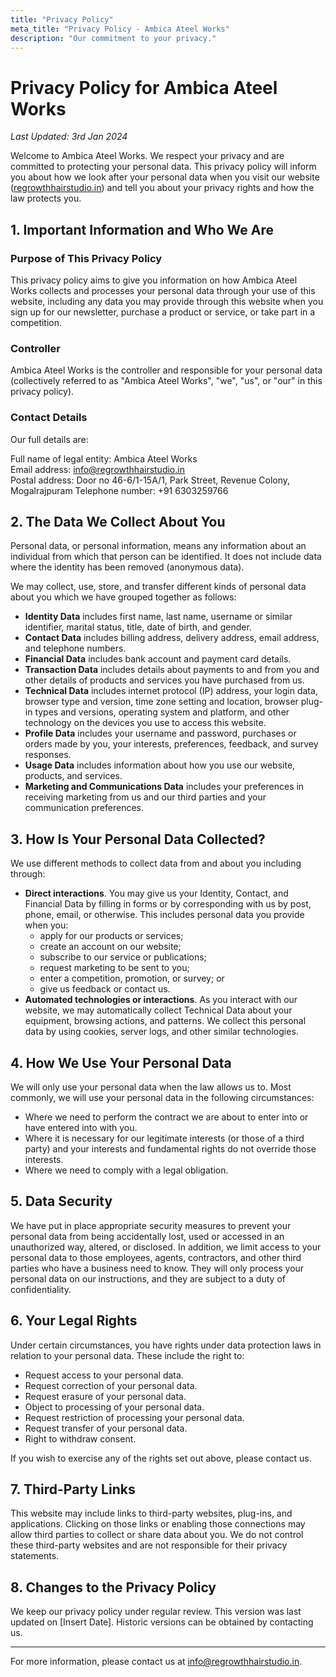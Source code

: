 ```yaml
---
title: "Privacy Policy"
meta_title: "Privacy Policy - Ambica Ateel Works"
description: "Our commitment to your privacy."
---
```


# Privacy Policy for Ambica Ateel Works

_Last Updated: 3rd Jan 2024_

Welcome to Ambica Ateel Works. We respect your privacy and are committed to protecting your personal data. This privacy policy will inform you about how we look after your personal data when you visit our website ([regrowthhairstudio.in](https://regrowthhairstudio.in)) and tell you about your privacy rights and how the law protects you.

## 1. Important Information and Who We Are

### Purpose of This Privacy Policy

This privacy policy aims to give you information on how Ambica Ateel Works collects and processes your personal data through your use of this website, including any data you may provide through this website when you sign up for our newsletter, purchase a product or service, or take part in a competition.

### Controller

Ambica Ateel Works is the controller and responsible for your personal data (collectively referred to as "Ambica Ateel Works", "we", "us", or "our" in this privacy policy).

### Contact Details

Our full details are:

Full name of legal entity: Ambica Ateel Works  
Email address: [info@regrowthhairstudio.in](mailto:info@regrowthhairstudio.in)  
Postal address: Door no 46-6/1-15A/1, Park Street, Revenue Colony, Mogalrajpuram
Telephone number: +91 6303259766

## 2. The Data We Collect About You

Personal data, or personal information, means any information about an individual from which that person can be identified. It does not include data where the identity has been removed (anonymous data).

We may collect, use, store, and transfer different kinds of personal data about you which we have grouped together as follows:

- **Identity Data** includes first name, last name, username or similar identifier, marital status, title, date of birth, and gender.
- **Contact Data** includes billing address, delivery address, email address, and telephone numbers.
- **Financial Data** includes bank account and payment card details.
- **Transaction Data** includes details about payments to and from you and other details of products and services you have purchased from us.
- **Technical Data** includes internet protocol (IP) address, your login data, browser type and version, time zone setting and location, browser plug-in types and versions, operating system and platform, and other technology on the devices you use to access this website.
- **Profile Data** includes your username and password, purchases or orders made by you, your interests, preferences, feedback, and survey responses.
- **Usage Data** includes information about how you use our website, products, and services.
- **Marketing and Communications Data** includes your preferences in receiving marketing from us and our third parties and your communication preferences.

## 3. How Is Your Personal Data Collected?

We use different methods to collect data from and about you including through:

- **Direct interactions**. You may give us your Identity, Contact, and Financial Data by filling in forms or by corresponding with us by post, phone, email, or otherwise. This includes personal data you provide when you:
  - apply for our products or services;
  - create an account on our website;
  - subscribe to our service or publications;
  - request marketing to be sent to you;
  - enter a competition, promotion, or survey; or
  - give us feedback or contact us.
- **Automated technologies or interactions**. As you interact with our website, we may automatically collect Technical Data about your equipment, browsing actions, and patterns. We collect this personal data by using cookies, server logs, and other similar technologies.

## 4. How We Use Your Personal Data

We will only use your personal data when the law allows us to. Most commonly, we will use your personal data in the following circumstances:

- Where we need to perform the contract we are about to enter into or have entered into with you.
- Where it is necessary for our legitimate interests (or those of a third party) and your interests and fundamental rights do not override those interests.
- Where we need to comply with a legal obligation.

## 5. Data Security

We have put in place appropriate security measures to prevent your personal data from being accidentally lost, used or accessed in an unauthorized way, altered, or disclosed. In addition, we limit access to your personal data to those employees, agents, contractors, and other third parties who have a business need to know. They will only process your personal data on our instructions, and they are subject to a duty of confidentiality.

## 6. Your Legal Rights

Under certain circumstances, you have rights under data protection laws in relation to your personal data. These include the right to:

- Request access to your personal data.
- Request correction of your personal data.
- Request erasure of your personal data.
- Object to processing of your personal data.
- Request restriction of processing your personal data.
- Request transfer of your personal data.
- Right to withdraw consent.

If you wish to exercise any of the rights set out above, please contact us.

## 7. Third-Party Links

This website may include links to third-party websites, plug-ins, and applications. Clicking on those links or enabling those connections may allow third parties to collect or share data about you. We do not control these third-party websites and are not responsible for their privacy statements.

## 8. Changes to the Privacy Policy

We keep our privacy policy under regular review. This version was last updated on [Insert Date]. Historic versions can be obtained by contacting us.

---

For more information, please contact us at [info@regrowthhairstudio.in](mailto:info@regrowthhairstudio.in).
